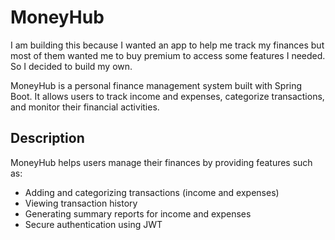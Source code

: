 # MoneyHub

I am building this because I wanted an app to help me track my finances but most of them wanted me to buy premium to access some features I needed. So I decided to build my own.

MoneyHub is a personal finance management system built with Spring Boot. 
It allows users to track income and expenses, categorize transactions, and monitor their financial activities.

## Description

MoneyHub helps users manage their finances by providing features such as:

- Adding and categorizing transactions (income and expenses)
- Viewing transaction history
- Generating summary reports for income and expenses
- Secure authentication using JWT
